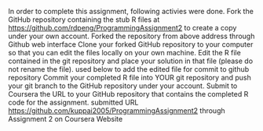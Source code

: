In order to complete this assignment, following activies were done.
Fork the GitHub repository containing the stub R files at https://github.com/rdpeng/ProgrammingAssignment2 to create a copy under your own account.
Forked the repository from above address through Github web interface
Clone your forked GitHub repository to your computer so that you can edit the files locally on your own machine.
Edit the R file contained in the git repository and place your solution in that file (please do not rename the file).
used below to add the edited file for commit to github repository
Commit your completed R file into YOUR git repository and push your git branch to the GitHub repository under your account.
Submit to Coursera the URL to your GitHub repository that contains the completed R code for the assignment.
submitted URL https://github.com/kuppai2005/ProgrammingAssignment2 through Assignment 2 on Coursera Website
